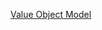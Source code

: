 [Value Object Model](https://docs.google.com/presentation/d/1koZw0cbphBGXVNeJOtfy9yRUG95VH23g/edit?usp=drive_link&ouid=116447005932578256378&rtpof=true&sd=true)